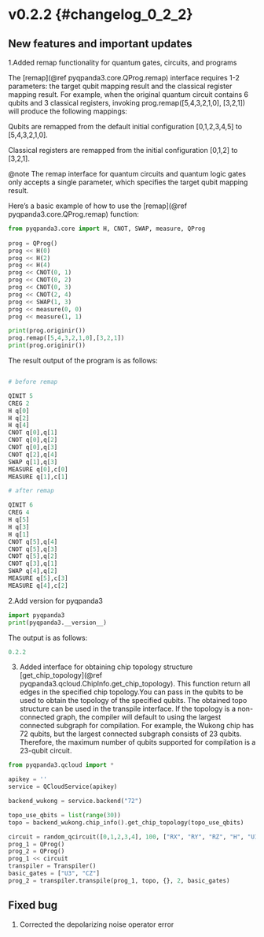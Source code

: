 ﻿v0.2.2 {#changelog_0_2_2}
===========================

## New features and important updates

1.Added remap functionality for quantum gates, circuits, and programs

The [remap](@ref pyqpanda3.core.QProg.remap) interface requires 1-2 parameters: the target qubit mapping result and the classical register mapping result. For example, when the original quantum circuit contains 6 qubits and 3 classical registers, invoking prog.remap([5,4,3,2,1,0], [3,2,1]) will produce the following mappings:

‌Qubits‌ are remapped from the default initial configuration [0,1,2,3,4,5] to [5,4,3,2,1,0].

‌Classical registers‌ are remapped from the initial configuration [0,1,2] to [3,2,1].

@note
The remap interface for quantum circuits and quantum logic gates ‌only accepts a single parameter‌, which specifies the target qubit mapping result.

Here’s a basic example of how to use the [remap](@ref pyqpanda3.core.QProg.remap) function:

```python
from pyqpanda3.core import H, CNOT, SWAP, measure, QProg
 
prog = QProg()
prog << H(0)
prog << H(2)
prog << H(4)
prog << CNOT(0, 1)
prog << CNOT(0, 2)
prog << CNOT(0, 3)
prog << CNOT(2, 4)
prog << SWAP(1, 3)
prog << measure(0, 0)
prog << measure(1, 1)

print(prog.originir())
prog.remap([5,4,3,2,1,0],[3,2,1])
print(prog.originir())
```

The result output of the program is as follows:

```python

# before remap

QINIT 5
CREG 2
H q[0]
H q[2]
H q[4]
CNOT q[0],q[1]
CNOT q[0],q[2]
CNOT q[0],q[3]
CNOT q[2],q[4]
SWAP q[1],q[3]
MEASURE q[0],c[0]
MEASURE q[1],c[1]

# after remap

QINIT 6
CREG 4
H q[5]
H q[3]
H q[1]
CNOT q[5],q[4]
CNOT q[5],q[3]
CNOT q[5],q[2]
CNOT q[3],q[1]
SWAP q[4],q[2]
MEASURE q[5],c[3]
MEASURE q[4],c[2]

```


2.Add version for pyqpanda3

```python
import pyqpanda3
print(pyqpanda3.__version__)
```

The output is as follows:

```python
0.2.2
```

3. Added interface for obtaining chip topology structure
[get_chip_topology](@ref pyqpanda3.qcloud.ChipInfo.get_chip_topology). This function return all edges in the specified chip topology.You can pass in the qubits to be used to obtain the topology of the specified qubits.
The obtained topo structure can be used in the transpile interface. If the topology is a non-connected graph, the compiler will default to using the largest connected subgraph for compilation.
For example, the Wukong chip has 72 qubits, but the largest connected subgraph consists of 23 qubits. Therefore, the maximum number of qubits supported for compilation is a 23-qubit circuit.

```python
from pyqpanda3.qcloud import *

apikey = ''
service = QCloudService(apikey)

backend_wukong = service.backend("72")

topo_use_qbits = list(range(30))
topo = backend_wukong.chip_info().get_chip_topology(topo_use_qbits)

circuit = random_qcircuit([0,1,2,3,4], 100, ["RX", "RY", "RZ", "H", "U1", "U2", "U3", "CP", "CNOT", "SWAP"])
prog_1 = QProg()
prog_2 = QProg()
prog_1 << circuit
transpiler = Transpiler()
basic_gates = ["U3", "CZ"]
prog_2 = transpiler.transpile(prog_1, topo, {}, 2, basic_gates)
```

## Fixed bug
1. Corrected the depolarizing noise operator error
